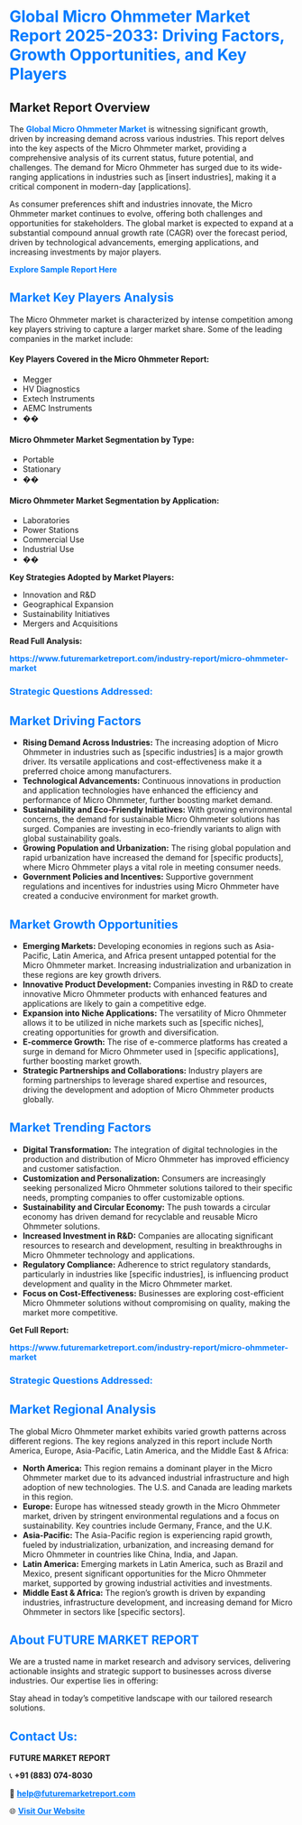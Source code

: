 <h1 style="color: #007BFF;">Global Micro Ohmmeter Market Report 2025-2033: Driving Factors, Growth Opportunities, and Key Players</h1>

<section id="overview">
<h2>Market Report Overview</h2>
<p>The <a href="https://www.futuremarketreport.com/industry-report/micro-ohmmeter-market" style="color: #007BFF; text-decoration: none;"><strong>Global Micro Ohmmeter Market</strong></a> is witnessing significant growth, driven by increasing demand across various industries. This report delves into the key aspects of the Micro Ohmmeter market, providing a comprehensive analysis of its current status, future potential, and challenges. The demand for Micro Ohmmeter has surged due to its wide-ranging applications in industries such as [insert industries], making it a critical component in modern-day [applications].</p>
<p>As consumer preferences shift and industries innovate, the Micro Ohmmeter market continues to evolve, offering both challenges and opportunities for stakeholders. The global market is expected to expand at a substantial compound annual growth rate (CAGR) over the forecast period, driven by technological advancements, emerging applications, and increasing investments by major players.</p>
</section>

<section id="overview">
<p><a href="https://www.futuremarketreport.com/request-sample/reportId=117898" style="color: #007BFF; text-decoration: none;"><strong>Explore Sample Report Here</strong></a></p>
</section>

<section id="key-players">
<h2 style="color: #007BFF;">Market Key Players Analysis</h2>
<p>The Micro Ohmmeter market is characterized by intense competition among key players striving to capture a larger market share. Some of the leading companies in the market include:</p>
<h4>Key Players Covered in the Micro Ohmmeter Report:</h4>
<ul><li>Megger</li><li>HV Diagnostics</li><li>Extech Instruments</li><li>AEMC Instruments</li><li>��</li></ul>
<h4>Micro Ohmmeter Market Segmentation by Type:</h4>
<ul><li>Portable</li><li>Stationary</li><li>��</li></ul>

<h4>Micro Ohmmeter Market Segmentation by Application:</h4>
<ul><li>Laboratories</li><li>Power Stations</li><li>Commercial Use</li><li>Industrial Use</li><li>��</li></ul>
<p><strong>Key Strategies Adopted by Market Players:</strong></p>
<ul>
<li>Innovation and R&D</li>
<li>Geographical Expansion</li>
<li>Sustainability Initiatives</li>
<li>Mergers and Acquisitions</li>
</ul>
</section>

<section>
<p><strong>Read Full Analysis: </strong></p><a href="https://www.futuremarketreport.com/industry-report/micro-ohmmeter-market" style="color: #007BFF; text-decoration: none;"><strong>https://www.futuremarketreport.com/industry-report/micro-ohmmeter-market</strong></a>
<h3 style="color: #007BFF;">Strategic Questions Addressed:</h3>
</section>

<section id="driving-factors">
<h2 style="color: #007BFF;">Market Driving Factors</h2>
<ul>
<li><strong>Rising Demand Across Industries:</strong> The increasing adoption of Micro Ohmmeter in industries such as [specific industries] is a major growth driver. Its versatile applications and cost-effectiveness make it a preferred choice among manufacturers.</li>
<li><strong>Technological Advancements:</strong> Continuous innovations in production and application technologies have enhanced the efficiency and performance of Micro Ohmmeter, further boosting market demand.</li>
<li><strong>Sustainability and Eco-Friendly Initiatives:</strong> With growing environmental concerns, the demand for sustainable Micro Ohmmeter solutions has surged. Companies are investing in eco-friendly variants to align with global sustainability goals.</li>
<li><strong>Growing Population and Urbanization:</strong> The rising global population and rapid urbanization have increased the demand for [specific products], where Micro Ohmmeter plays a vital role in meeting consumer needs.</li>
<li><strong>Government Policies and Incentives:</strong> Supportive government regulations and incentives for industries using Micro Ohmmeter have created a conducive environment for market growth.</li>
</ul>
</section>

<section id="growth-opportunities">
<h2 style="color: #007BFF;">Market Growth Opportunities</h2>
<ul>
<li><strong>Emerging Markets:</strong> Developing economies in regions such as Asia-Pacific, Latin America, and Africa present untapped potential for the Micro Ohmmeter market. Increasing industrialization and urbanization in these regions are key growth drivers.</li>
<li><strong>Innovative Product Development:</strong> Companies investing in R&D to create innovative Micro Ohmmeter products with enhanced features and applications are likely to gain a competitive edge.</li>
<li><strong>Expansion into Niche Applications:</strong> The versatility of Micro Ohmmeter allows it to be utilized in niche markets such as [specific niches], creating opportunities for growth and diversification.</li>
<li><strong>E-commerce Growth:</strong> The rise of e-commerce platforms has created a surge in demand for Micro Ohmmeter used in [specific applications], further boosting market growth.</li>
<li><strong>Strategic Partnerships and Collaborations:</strong> Industry players are forming partnerships to leverage shared expertise and resources, driving the development and adoption of Micro Ohmmeter products globally.</li>
</ul>
</section>

<section id="trending-factors">
<h2 style="color: #007BFF;">Market Trending Factors</h2>
<ul>
<li><strong>Digital Transformation:</strong> The integration of digital technologies in the production and distribution of Micro Ohmmeter has improved efficiency and customer satisfaction.</li>
<li><strong>Customization and Personalization:</strong> Consumers are increasingly seeking personalized Micro Ohmmeter solutions tailored to their specific needs, prompting companies to offer customizable options.</li>
<li><strong>Sustainability and Circular Economy:</strong> The push towards a circular economy has driven demand for recyclable and reusable Micro Ohmmeter solutions.</li>
<li><strong>Increased Investment in R&D:</strong> Companies are allocating significant resources to research and development, resulting in breakthroughs in Micro Ohmmeter technology and applications.</li>
<li><strong>Regulatory Compliance:</strong> Adherence to strict regulatory standards, particularly in industries like [specific industries], is influencing product development and quality in the Micro Ohmmeter market.</li>
<li><strong>Focus on Cost-Effectiveness:</strong> Businesses are exploring cost-efficient Micro Ohmmeter solutions without compromising on quality, making the market more competitive.</li>
</ul>
</section>

<section>
<p><strong>Get Full Report: </strong></p><a href="https://www.futuremarketreport.com/industry-report/micro-ohmmeter-market" style="color: #007BFF; text-decoration: none;"><strong>https://www.futuremarketreport.com/industry-report/micro-ohmmeter-market</strong></a>
<h3 style="color: #007BFF;">Strategic Questions Addressed:</h3>
</section>


<section id="regional-analysis">
<h2 style="color: #007BFF;">Market Regional Analysis</h2>
<p>The global Micro Ohmmeter market exhibits varied growth patterns across different regions. The key regions analyzed in this report include North America, Europe, Asia-Pacific, Latin America, and the Middle East & Africa:</p>
<ul>
<li><strong>North America:</strong> This region remains a dominant player in the Micro Ohmmeter market due to its advanced industrial infrastructure and high adoption of new technologies. The U.S. and Canada are leading markets in this region.</li>
<li><strong>Europe:</strong> Europe has witnessed steady growth in the Micro Ohmmeter market, driven by stringent environmental regulations and a focus on sustainability. Key countries include Germany, France, and the U.K.</li>
<li><strong>Asia-Pacific:</strong> The Asia-Pacific region is experiencing rapid growth, fueled by industrialization, urbanization, and increasing demand for Micro Ohmmeter in countries like China, India, and Japan.</li>
<li><strong>Latin America:</strong> Emerging markets in Latin America, such as Brazil and Mexico, present significant opportunities for the Micro Ohmmeter market, supported by growing industrial activities and investments.</li>
<li><strong>Middle East & Africa:</strong> The region’s growth is driven by expanding industries, infrastructure development, and increasing demand for Micro Ohmmeter in sectors like [specific sectors].</li>
</ul>
</section>

<footer>
<h2 style="color: #007BFF;">About FUTURE MARKET REPORT</h2>
<p>We are a trusted name in market research and advisory services, delivering actionable insights and strategic support to businesses across diverse industries. Our expertise lies in offering:</p>

<p>Stay ahead in today’s competitive landscape with our tailored research solutions.</p>

<h2 style="color: #007BFF;">Contact Us:</h2>
<p><strong>FUTURE MARKET REPORT</strong></p>
<p>📞 <strong>+91 (883) 074-8030</strong></p>
<p>📧 <strong><a href="mailto:help@futuremarketreport.com" style="color: #007BFF;">help@futuremarketreport.com</a></strong></p>
<p>🌐 <strong><a href="https://www.futuremarketreport.com/" style="color: #007BFF;">Visit Our Website</a></strong></p>
</footer>
